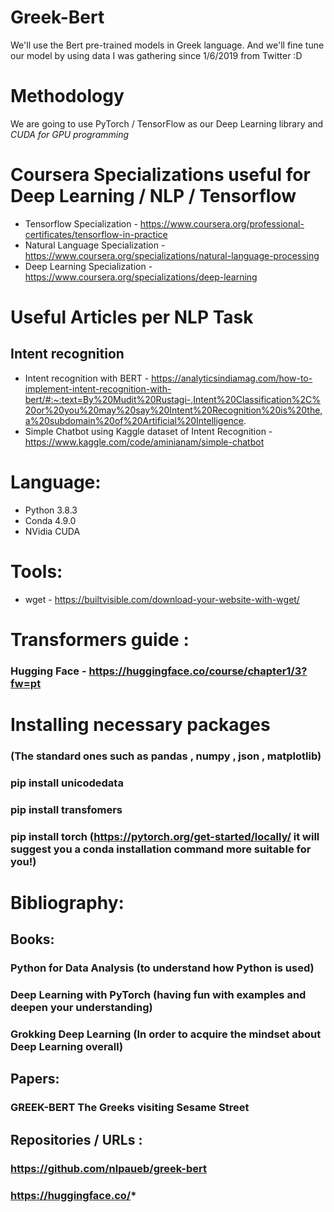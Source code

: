# Greek-Bert
 We'll use the Bert pre-trained models in Greek language. And we'll fine tune our model by using data I was gathering since 1/6/2019 from Twitter :D
 
# Methodology
 We are going to use PyTorch / TensorFlow as our Deep Learning library and _CUDA for GPU programming_

 # Coursera Specializations useful for Deep Learning / NLP / Tensorflow 
* Tensorflow Specialization - https://www.coursera.org/professional-certificates/tensorflow-in-practice
* Natural Language Specialization - https://www.coursera.org/specializations/natural-language-processing
* Deep Learning Specialization - https://www.coursera.org/specializations/deep-learning


# Useful Articles per NLP Task
## Intent recognition
* Intent recognition with BERT - https://analyticsindiamag.com/how-to-implement-intent-recognition-with-bert/#:~:text=By%20Mudit%20Rustagi-,Intent%20Classification%2C%20or%20you%20may%20say%20Intent%20Recognition%20is%20the,a%20subdomain%20of%20Artificial%20Intelligence.
* Simple Chatbot using Kaggle dataset of Intent Recognition - https://www.kaggle.com/code/aminianam/simple-chatbot

# Language:
* Python 3.8.3
* Conda 4.9.0
* NVidia CUDA
# Tools: 
* wget - https://builtvisible.com/download-your-website-with-wget/

# Transformers guide : 
### Hugging Face - https://huggingface.co/course/chapter1/3?fw=pt

# Installing necessary packages
### (The standard ones such as pandas , numpy , json , matplotlib)
### pip install unicodedata
### pip install transfomers
### pip install torch (https://pytorch.org/get-started/locally/ it will suggest you a conda installation command more suitable for you!)

# Bibliography:
## Books:
### Python for Data Analysis (to understand how Python is used)
### Deep Learning with PyTorch (having fun with examples and deepen your understanding)
### Grokking Deep Learning (In order to acquire the mindset about Deep Learning overall)
## Papers: 
### GREEK-BERT The Greeks visiting Sesame Street 
## Repositories / URLs :
### https://github.com/nlpaueb/greek-bert
### https://huggingface.co/*

